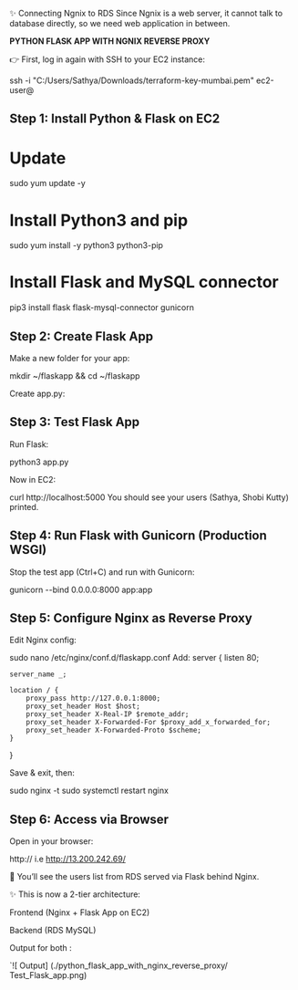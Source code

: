 ✨ Connecting Ngnix to RDS
   Since Ngnix is a web server, it cannot talk to database directly, so we need web application in between.

**PYTHON FLASK APP WITH NGNIX REVERSE PROXY**

👉 First, log in again with SSH to your EC2 instance:

ssh -i "C:/Users/Sathya/Downloads/terraform-key-mumbai.pem" ec2-user@<your-ec2-public-ip>

## Step 1: Install Python & Flask on EC2
# Update
sudo yum update -y

# Install Python3 and pip
sudo yum install -y python3 python3-pip

# Install Flask and MySQL connector
pip3 install flask flask-mysql-connector gunicorn

## Step 2: Create Flask App

Make a new folder for your app:

mkdir ~/flaskapp && cd ~/flaskapp

Create app.py:

## Step 3: Test Flask App

Run Flask:

python3 app.py

Now in EC2:

curl http://localhost:5000
You should see your users (Sathya, Shobi Kutty) printed.

## Step 4: Run Flask with Gunicorn (Production WSGI)

Stop the test app (Ctrl+C) and run with Gunicorn:

gunicorn --bind 0.0.0.0:8000 app:app

## Step 5: Configure Nginx as Reverse Proxy

Edit Nginx config:

sudo nano /etc/nginx/conf.d/flaskapp.conf
Add:
server {
    listen 80;

    server_name _;

    location / {
        proxy_pass http://127.0.0.1:8000;
        proxy_set_header Host $host;
        proxy_set_header X-Real-IP $remote_addr;
        proxy_set_header X-Forwarded-For $proxy_add_x_forwarded_for;
        proxy_set_header X-Forwarded-Proto $scheme;
    }
}

Save & exit, then:

sudo nginx -t
sudo systemctl restart nginx

## Step 6: Access via Browser

Open in your browser:

http://<your-ec2-public-ip> i.e http://13.200.242.69/

🎉 You’ll see the users list from RDS served via Flask behind Nginx.

✨ This is now a 2-tier architecture:

Frontend (Nginx + Flask App on EC2)

Backend (RDS MySQL)

Output for both :

`![ Output] (./python_flask_app_with_nginx_reverse_proxy/ Test_Flask_app.png)